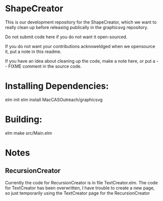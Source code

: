 # ShapeCreator

This is our development repository for the ShapeCreator, which we want to really clean up before releasing publically in the graphicsvg repository.

Do not submit code here if you do not want it open-sourced.

If you do not want your contributions acknoweldged when we opensource it, put a note in this readme.

If you have an idea about cleaning up the code, make a note here, or put a -- FIXME comment in the source code.

# Installing Dependencies:

elm init
elm install MacCASOutreach/graphicsvg

# Building:

elm make src/Main.elm

# Notes
## RecursionCreator
Currently the code for RecursionCreator is in file TextCreator.elm. The code for TextCreator has been overwritten, I have trouble to create a new page, so just temporarily using the TextCreator page for the RecursionCreator


